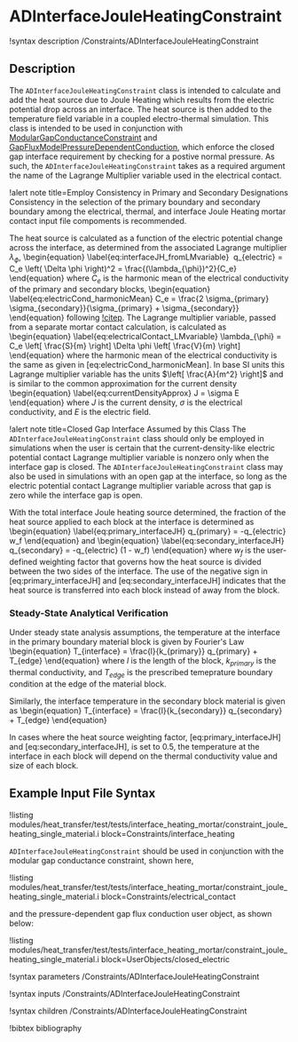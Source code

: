 # ADInterfaceJouleHeatingConstraint

!syntax description /Constraints/ADInterfaceJouleHeatingConstraint

## Description

The `ADInterfaceJouleHeatingConstraint` class is intended to calculate and add the heat source due to Joule Heating which results from the electric potential drop across an interface.
The heat source is then added to the temperature field variable  in a coupled electro-thermal simulation.
This class is intended to be used in conjunction with [ModularGapConductanceConstraint](ModularGapConductanceConstraint.md) and [GapFluxModelPressureDependentConduction](GapFluxModelPressureDependentConduction.md), which enforce the closed gap interface requirement by checking for a postive normal pressure.
As such, the `ADInterfaceJouleHeatingConstraint` takes as a required argument the name of the Lagrange Multiplier variable used in the electrical contact.

!alert note title=Employ Consistency in Primary and Secondary Designations
Consistency in the selection of the primary boundary and secondary boundary among the electrical, thermal, and interface Joule Heating mortar contact input file compoments is recommended.

The heat source is calculated as a function of the electric potential change across the interface, as determined from the associated Lagrange multiplier $\lambda_{\phi}$,
\begin{equation}
  \label{eq:interfaceJH_fromLMvariable}
   q_{electric} = C_e \left( \Delta \phi \right)^2 = \frac{(\lambda_{\phi})^2}{C_e}
\end{equation}
where $C_e$ is the harmonic mean of the electrical conductivity of the primary and secondary blocks,
\begin{equation}
  \label{eq:electricCond_harmonicMean}
  C_e = \frac{2 \sigma_{primary} \sigma_{secondary}}{\sigma_{primary} + \sigma_{secondary}}
\end{equation}
following [!citep](cincotti2007modeling).
The Lagrange multiplier variable, passed from a separate mortar contact calculation, is calculated as
\begin{equation}
  \label{eq:electricalContact_LMvariable}
  \lambda_{\phi} = C_e \left[ \frac{S}{m} \right] \Delta \phi  \left[ \frac{V}{m} \right]
\end{equation}
where the harmonic mean of the electrical conductivity is the same as given in [eq:electricCond_harmonicMean].
In base SI units this Lagrange multiplier variable has the units $\left[ \frac{A}{m^2} \right]$ and is similar to the common approximation for the current density
\begin{equation}
  \label{eq:currentDensityApprox}
  J = \sigma E
\end{equation}
where $J$ is the current density, $\sigma$ is the electrical conductivity, and $E$ is the electric field.


!alert note title=Closed Gap Interface Assumed by this Class
The `ADInterfaceJouleHeatingConstraint` class should only be employed in simulations when the user is certain that the current-density-like electric potential contact Lagrange multiplier variable is nonzero only when the interface gap is closed. The `ADInterfaceJouleHeatingConstraint` class may also be used in simulations with an open gap at the interface, so long as the electric potential contact Lagrange multiplier variable across that gap is zero while the interface gap is open.

With the total interface Joule heating source determined, the fraction of the heat source applied to each block at the interface is determined as
\begin{equation}
  \label{eq:primary_interfaceJH}
  q_{primary} = -q_{electric} w_f
\end{equation}
and
\begin{equation}
  \label{eq:secondary_interfaceJH}
  q_{secondary} = -q_{electric} (1 - w_f)
\end{equation}
where $w_f$ is the user-defined weighting factor that governs how the heat source is divided between the two sides of the interface.
The use of the negative sign in [eq:primary_interfaceJH] and [eq:secondary_interfaceJH] indicates that the heat source is transferred into each block instead of away from the block.

### Steady-State Analytical Verification

Under steady state analysis assumptions, the temperature at the interface in the primary boundary material block is given by Fourier's Law
\begin{equation}
  T_{interface} = \frac{l}{k_{primary}} q_{primary} + T_{edge}
\end{equation}
where $l$ is the length of the block, $k_{primary}$ is the thermal conductivity, and $T_{edge}$ is the prescribed temeprature boundary condition at the edge of the material block.

Similarly, the interface temperature in the secondary block material is given as
\begin{equation}
  T_{interface} = \frac{l}{k_{secondary}} q_{secondary} + T_{edge}
\end{equation}

In cases where the heat source weighting factor, [eq:primary_interfaceJH] and [eq:secondary_interfaceJH], is set to 0.5, the temperature at the interface in each block will depend on the thermal conductivity value and size of each block.

## Example Input File Syntax

!listing modules/heat_transfer/test/tests/interface_heating_mortar/constraint_joule_heating_single_material.i block=Constraints/interface_heating

`ADInterfaceJouleHeatingConstraint` should be used in conjunction with the modular gap conductance constraint, shown here,

!listing modules/heat_transfer/test/tests/interface_heating_mortar/constraint_joule_heating_single_material.i block=Constraints/electrical_contact

and the pressure-dependent gap flux conduction user object, as shown below:

!listing modules/heat_transfer/test/tests/interface_heating_mortar/constraint_joule_heating_single_material.i block=UserObjects/closed_electric

!syntax parameters /Constraints/ADInterfaceJouleHeatingConstraint

!syntax inputs /Constraints/ADInterfaceJouleHeatingConstraint

!syntax children /Constraints/ADInterfaceJouleHeatingConstraint

!bibtex bibliography
